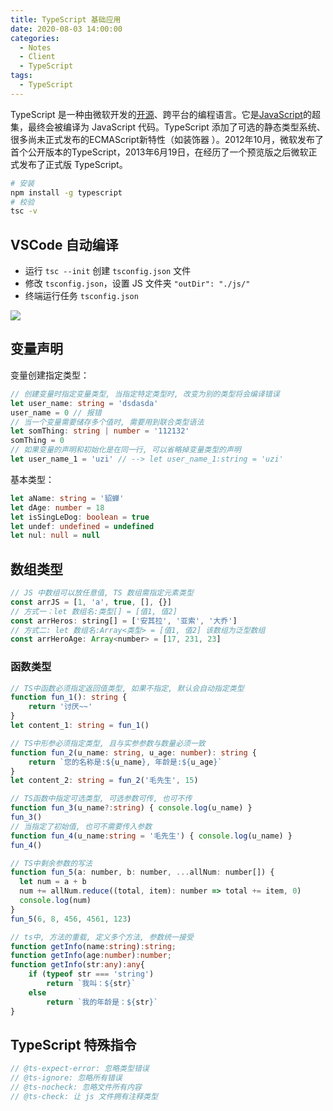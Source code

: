 ```yaml
---
title: TypeScript 基础应用
date: 2020-08-03 14:00:00
categories:
  - Notes
  - Client
  - TypeScript
tags: 
  - TypeScript
---
```


TypeScript 是一种由微软开发的[开源](https://baike.baidu.com/item/开源/246339)、跨平台的编程语言。它是[JavaScript](https://baike.baidu.com/item/JavaScript)的超集，最终会被编译为 JavaScript 代码。TypeScript 添加了可选的静态类型系统、很多尚未正式发布的ECMAScript新特性（如装饰器 ）。2012年10月，微软发布了首个公开版本的TypeScript，2013年6月19日，在经历了一个预览版之后微软正式发布了正式版 TypeScript。

<!-- more -->

```sh
# 安装
npm install -g typescript
# 校验
tsc -v
```

## VSCode 自动编译

- 运行 `tsc --init` 创建 `tsconfig.json` 文件
- 修改 `tsconfig.json`，设置 JS 文件夹 `"outDir": "./js/"`
- 终端运行任务 `tsconfig.json`

![](https://pic.imgdb.cn/item/62f4d79416f2c2beb1eec290.jpg)

## 变量声明

变量创建指定类型：

~~~typescript
// 创建变量时指定变量类型, 当指定特定类型时, 改变为别的类型将会编译错误
let user_name: string = 'dsdasda'
user_name = 0 // 报错
// 当一个变量需要储存多个值时, 需要用到联合类型语法
let somThing: string | number = '112132'
somThing = 0
// 如果变量的声明和初始化是在同一行, 可以省略掉变量类型的声明
let user_name_1 = 'uzi' // --> let user_name_1:string = 'uzi'
~~~

基本类型：

~~~typescript
let aName: string = '貂蝉'
let dAge: number = 18
let isSingLeDog: boolean = true
let undef: undefined = undefined
let nul: null = null
~~~

## 数组类型

~~~js
// JS 中数组可以放任意值, TS 数组需指定元素类型
const arrJS = [1, 'a', true, [], {}]
// 方式一：let 数组名:类型[] = [值1, 值2]
const arrHeros: string[] = ['安其拉', '亚索', '大乔']
// 方式二: let 数组名:Array<类型> = [值1, 值2] 该数组为泛型数组
const arrHeroAge: Array<number> = [17, 231, 23]
~~~

### 函数类型

~~~typescript
// TS中函数必须指定返回值类型, 如果不指定, 默认会自动指定类型
function fun_1(): string {
    return '讨厌~~'
}
let content_1: string = fun_1()

// TS中形参必须指定类型, 且与实参参数与数量必须一致
function fun_2(u_name: string, u_age: number): string {
    return `您的名称是:${u_name}, 年龄是:${u_age}`
}
let content_2: string = fun_2('毛先生', 15)
~~~

~~~typescript
// TS函数中指定可选类型, 可选参数可传, 也可不传
function fun_3(u_name?:string) { console.log(u_name) }
fun_3()
// 当指定了初始值, 也可不需要传入参数
function fun_4(u_name:string = '毛先生') { console.log(u_name) }
fun_4()
~~~

~~~js
// TS中剩余参数的写法
function fun_5(a: number, b: number, ...allNum: number[]) {
  let num = a + b
  num += allNum.reduce((total, item): number => total += item, 0)
  console.log(num)
}
fun_5(6, 8, 456, 4561, 123)
~~~

~~~typescript
// ts中, 方法的重载, 定义多个方法, 参数统一接受
function getInfo(name:string):string;
function getInfo(age:number):number;
function getInfo(str:any):any{
    if (typeof str === 'string')
        return `我叫：${str}`
    else
        return `我的年龄是：${str}`
}
~~~

## TypeScript 特殊指令

~~~typescript
// @ts-expect-error: 忽略类型错误
// @ts-ignore: 忽略所有错误
// @ts-nocheck: 忽略文件所有内容
// @ts-check: 让 js 文件拥有注释类型
~~~

